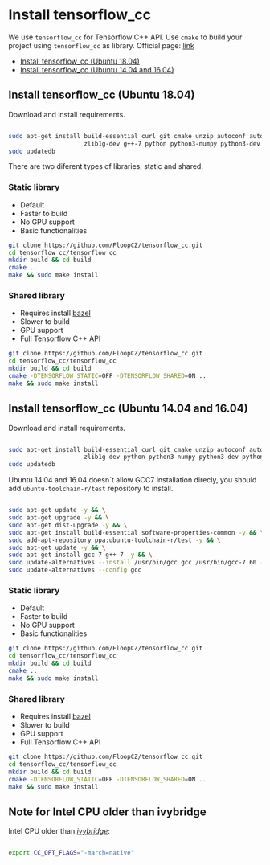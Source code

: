 # Install tensorflow_cc

We use `tensorflow_cc` for Tensorflow C++ API. Use `cmake` to build your project using `tensorflow_cc` as library. Official page: [link](https://github.com/FloopCZ/tensorflow_cc)

- [Install tensorflow_cc (Ubuntu 18.04)](#ubuntu-18.04)
- [Install tensorflow_cc (Ubuntu 14.04 and 16.04)](#ubuntu-14.04-16.04)


## Install tensorflow_cc (Ubuntu 18.04)<a name="ubuntu-18.04"></a>

Download and install requirements.

```bash

sudo apt-get install build-essential curl git cmake unzip autoconf autogen automake libtool mlocate \
                     zlib1g-dev g++-7 python python3-numpy python3-dev python3-pip python3-wheel wget
sudo updatedb
```
There are two diferent types of libraries, static and shared.

### Static library

- Default
- Faster to build
- No GPU support
- Basic functionalities


```bash
git clone https://github.com/FloopCZ/tensorflow_cc.git
cd tensorflow_cc/tensorflow_cc
mkdir build && cd build
cmake ..
make && sudo make install
```
### Shared library

- Requires install [bazel](https://github.com/roboticslab-uc3m/installation-guides/blob/master/install-bazel.md)
- Slower to build
- GPU support
- Full Tensorflow C++ API

```bash
git clone https://github.com/FloopCZ/tensorflow_cc.git
cd tensorflow_cc/tensorflow_cc
mkdir build && cd build
cmake -DTENSORFLOW_STATIC=OFF -DTENSORFLOW_SHARED=ON ..
make && sudo make install
```
## Install tensorflow_cc (Ubuntu 14.04 and 16.04)<a name="ubuntu-14.04-16.04"></a>

Download and install requirements.
```bash

sudo apt-get install build-essential curl git cmake unzip autoconf autogen automake libtool mlocate \
                     zlib1g-dev python python3-numpy python3-dev python3-pip python3-wheel wget
sudo updatedb
```
Ubuntu 14.04 and 16.04 doesn´t allow GCC7 installation direcly, you should add `ubuntu-toolchain-r/test` repository to install.

```bash

sudo apt-get update -y && \
sudo apt-get upgrade -y && \
sudo apt-get dist-upgrade -y && \
sudo apt-get install build-essential software-properties-common -y && \
sudo add-apt-repository ppa:ubuntu-toolchain-r/test -y && \
sudo apt-get update -y && \
sudo apt-get install gcc-7 g++-7 -y && \
sudo update-alternatives --install /usr/bin/gcc gcc /usr/bin/gcc-7 60 --slave /usr/bin/g++ g++ /usr/bin/g++-7 && \
sudo update-alternatives --config gcc

```
### Static library

- Default
- Faster to build
- No GPU support
- Basic functionalities


```bash
git clone https://github.com/FloopCZ/tensorflow_cc.git
cd tensorflow_cc/tensorflow_cc
mkdir build && cd build
cmake ..
make && sudo make install
```
### Shared library

- Requires install [bazel](https://github.com/roboticslab-uc3m/installation-guides/blob/master/install-bazel.md)
- Slower to build
- GPU support
- Full Tensorflow C++ API

```bash
git clone https://github.com/FloopCZ/tensorflow_cc.git
cd tensorflow_cc/tensorflow_cc
mkdir build && cd build
cmake -DTENSORFLOW_STATIC=OFF -DTENSORFLOW_SHARED=ON ..
make && sudo make install
```

## Note for Intel CPU older than ivybridge

Intel CPU older than *[ivybridge](https://ark.intel.com/content/www/es/es/ark/products/codename/29902/ivy-bridge.html)*:
```bash

export CC_OPT_FLAGS="-march=native"

```
